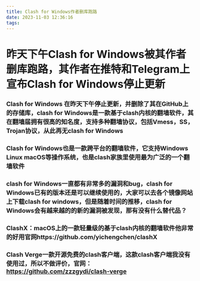 ```yaml
---
title: Clash for Windows作者删库跑路
date: 2023-11-03 12:36:16
tags:
---
```

# 昨天下午Clash for Windows被其作者删库跑路，其作者在推特和Telegram上宣布Clash for Windows停止更新

### Clash for Windows 在昨天下午停止更新，并删除了其在GitHub上的存储库，clash for Windows是一款基于clash内核的翻墙软件，其在翻墙届拥有很高的知名度，支持多种翻墙协议，包括Vmess，SS，Trojan协议，从此再无clash for Windows

### Clash for Windows也是一款跨平台的翻墙软件，它支持Windows Linux macOS等操作系统，也是clash家族里使用最为广泛的一个翻墙软件

### clash for  Windows一直都有非常多的漏洞和bug，clash for Windows已有的版本还是可以继续使用的，大家可以去各个镜像网站上下载clash for windows，但是随着时间的推移，clash for Windows会有越来越的的新的漏洞被发现，那有没有什么替代品？

### ClashX：macOS上的一款轻量级的基于clash内核的翻墙软件他非常的好用官网https://github.com/yichengchen/clashX

### Clash Verge一款开源免费的clash客户端，这款clash客户端我没有使用过，所以不做评价，官网：https://github.com/zzzgydi/clash-verge